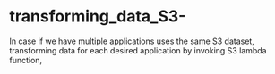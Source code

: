# transforming_data_S3-
In case if we have multiple applications uses the same S3 dataset, transforming data for each  desired application by invoking S3 lambda function, 
